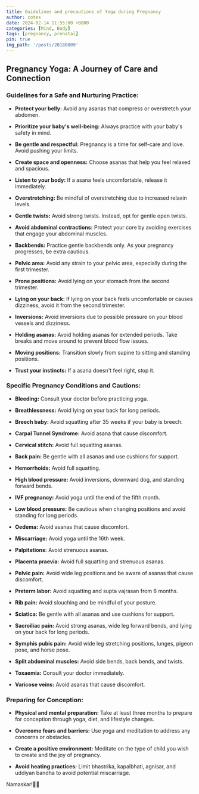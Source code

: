 ```yaml
---
title: Guidelines and precautions of Yoga during Pregnancy
author: cotes
date: 2024-02-14 11:55:00 +0800
categories: [Mind, Body]
tags: [pregnancy, prenatal]
pin: true
img_path: '/posts/20180809'
---
```


## Pregnancy Yoga: A Journey of Care and Connection

### Guidelines for a Safe and Nurturing Practice:

- **Protect your belly:** Avoid any asanas that compress or overstretch your abdomen.

- **Prioritize your baby's well-being:** Always practice with your baby's safety in mind.

- **Be gentle and respectful:** Pregnancy is a time for self-care and love. Avoid pushing your limits.

- **Create space and openness:** Choose asanas that help you feel relaxed and spacious.

- **Listen to your body:** If a asana feels uncomfortable, release it immediately.

- **Overstretching:** Be mindful of overstretching due to increased relaxin levels.

- **Gentle twists:** Avoid strong twists. Instead, opt for gentle open twists.

- **Avoid abdominal contractions:** Protect your core by avoiding exercises that engage your abdominal muscles.

- **Backbends:** Practice gentle backbends only. As your pregnancy progresses, be extra cautious.

- **Pelvic area:** Avoid any strain to your pelvic area, especially during the first trimester.

- **Prone positions:** Avoid lying on your stomach from the second trimester.

- **Lying on your back:** If lying on your back feels uncomfortable or causes dizziness, avoid it from the second trimester.

- **Inversions:** Avoid inversions due to possible pressure on your blood vessels and dizziness.

- **Holding asanas:** Avoid holding asanas for extended periods. Take breaks and move around to prevent blood flow issues.

- **Moving positions:** Transition slowly from supine to sitting and standing positions.

- **Trust your instincts:** If a asana doesn't feel right, stop it.


### Specific Pregnancy Conditions and Cautions:

- **Bleeding:** Consult your doctor before practicing yoga.

- **Breathlessness:** Avoid lying on your back for long periods.

- **Breech baby:** Avoid squatting after 35 weeks if your baby is breech.

- **Carpal Tunnel Syndrome:** Avoid asana that cause discomfort.

- **Cervical stitch:** Avoid full squatting asanas.

- **Back pain:** Be gentle with all asanas and use cushions for support.

- **Hemorrhoids:** Avoid full squatting.

- **High blood pressure:** Avoid inversions, downward dog, and standing forward bends.

- **IVF pregnancy:** Avoid yoga until the end of the fifth month.

- **Low blood pressure:** Be cautious when changing positions and avoid standing for long periods.

- **Oedema:** Avoid asanas that cause discomfort.

- **Miscarriage:** Avoid yoga until the 16th week.

- **Palpitations:** Avoid strenuous asanas.

- **Placenta praevia:** Avoid full squatting and strenuous asanas.

- **Pelvic pain:** Avoid wide leg positions and be aware of asanas that cause discomfort.

- **Preterm labor:** Avoid squatting and supta vajrasan from 6 months.

- **Rib pain:** Avoid slouching and be mindful of your posture.

- **Sciatica:** Be gentle with all asanas and use cushions for support.

- **Sacroiliac pain:** Avoid strong asanas, wide leg forward bends, and lying on your back for long periods.

- **Symphis pubis pain:** Avoid wide leg stretching positions, lunges, pigeon pose, and horse pose.

- **Split abdominal muscles:** Avoid side bends, back bends, and twists.

- **Toxaemia:** Consult your doctor immediately.

- **Varicose veins:** Avoid asanas that cause discomfort.

### Preparing for Conception:

- **Physical and mental preparation:** Take at least three months to prepare for conception through yoga, diet, and lifestyle changes.

- **Overcome fears and barriers:** Use yoga and meditation to address any concerns or obstacles.

- **Create a positive environment:** Meditate on the type of child you wish to create and the joy of pregnancy.

- **Avoid heating practices:** Limit bhastrika, kapalbhati, agnisar, and uddiyan bandha to avoid potential miscarriage.

Namaskar!🙏✨